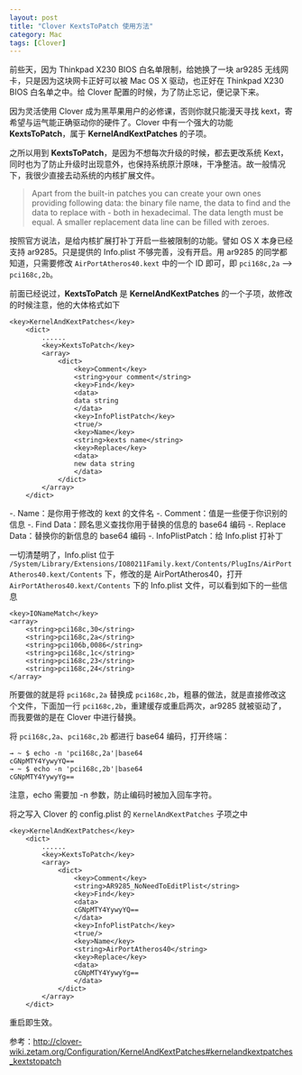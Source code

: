 ```yaml
---
layout: post
title: "Clover KextsToPatch 使用方法"
category: Mac
tags: [Clover]
---
```


前些天，因为 Thinkpad X230 BIOS 白名单限制，给她换了一块 ar9285 无线网卡，只是因为这块网卡正好可以被 Mac OS X 驱动，也正好在 Thinkpad X230 BIOS 白名单之中。给 Clover 配置的时候，为了防止忘记，便记录下来。

因为灵活使用 Clover 成为黑苹果用户的必修课，否则你就只能漫天寻找 kext，寄希望与运气能正确驱动你的硬件了。Clover 中有一个强大的功能 **KextsToPatch**，属于 **KernelAndKextPatches** 的子项。

之所以用到 **KextsToPatch**，是因为不想每次升级的时候，都去更改系统 Kext，同时也为了防止升级时出现意外，也保持系统原汁原味，干净整洁。故一般情况下，我很少直接去动系统的内核扩展文件。

<!-- more -->
>Apart from the built-in patches you can create your own ones providing following data: the binary file name, the data to find and the data to replace with - both in hexadecimal. The data length must be equal. A smaller replacement data line can be filled with zeroes.

按照官方说法，是给内核扩展打补丁开启一些被限制的功能。譬如 OS X 本身已经支持 ar9285。只是提供的 Info.plist 不够完善，没有开启。用 ar9285 的同学都知道，只需要修改 `AirPortAtheros40.kext` 中的一个 ID 即可，即 `pci168c,2a` --> `pci168c,2b`。

前面已经说过，**KextsToPatch** 是 **KernelAndKextPatches** 的一个子项，故修改的时候注意，他的大体格式如下

```
<key>KernelAndKextPatches</key>
    <dict>
        ......
        <key>KextsToPatch</key>
        <array>
            <dict>
                <key>Comment</key>
                <string>your comment</string>
                <key>Find</key>
                <data>
                data string
                </data>
                <key>InfoPlistPatch</key>
                <true/>
                <key>Name</key>
                <string>kexts name</string>
                <key>Replace</key>
                <data>
                new data string
                </data>
            </dict>
        </array>
    </dict>
```

-. Name：是你用于修改的 kext 的文件名
-. Comment：值是一些便于你识别的信息
-. Find Data：顾名思义查找你用于替换的信息的 base64 编码
-. Replace Data：替换你的新信息的 base64 编码
-. InfoPlistPatch：给 Info.plist 打补丁

一切清楚明了，Info.plist 位于 `/System/Library/Extensions/IO80211Family.kext/Contents/PlugIns/AirPortAtheros40.kext/Contents` 下，修改的是 AirPortAtheros40，打开 `AirPortAtheros40.kext/Contents` 下的 Info.plist 文件，可以看到如下的一些信息

```
<key>IONameMatch</key>
<array>
    <string>pci168c,30</string>
    <string>pci168c,2a</string>
    <string>pci106b,0086</string>
    <string>pci168c,1c</string>
    <string>pci168c,23</string>
    <string>pci168c,24</string>
</array>
```

所要做的就是将 `pci168c,2a` 替换成 `pci168c,2b`，粗暴的做法，就是直接修改这个文件，下面加一行 `pci168c,2b`，重建缓存或重启两次，ar9285 就被驱动了，而我要做的是在 Clover 中进行替换。

将 `pci168c,2a`、`pci168c,2b` 都进行 base64 编码，打开终端：

```
→ ~ $ echo -n 'pci168c,2a'|base64
cGNpMTY4YywyYQ==
→ ~ $ echo -n 'pci168c,2b'|base64
cGNpMTY4YywyYg==
```

注意，echo 需要加 -n 参数，防止编码时被加入回车字符。

将之写入 Clover 的 config.plist 的 `KernelAndKextPatches` 子项之中

```
<key>KernelAndKextPatches</key>
    <dict>
        ......
        <key>KextsToPatch</key>
        <array>
            <dict>
                <key>Comment</key>
                <string>AR9285_NoNeedToEditPlist</string>
                <key>Find</key>
                <data>
                cGNpMTY4YywyYQ==
                </data>
                <key>InfoPlistPatch</key>
                <true/>
                <key>Name</key>
                <string>AirPortAtheros40</string>
                <key>Replace</key>
                <data>
                cGNpMTY4YywyYg==
                </data>
            </dict>
        </array>
    </dict>
```

重启即生效。

参考：<http://clover-wiki.zetam.org/Configuration/KernelAndKextPatches#kernelandkextpatches_kextstopatch>